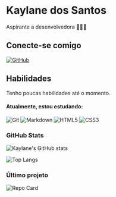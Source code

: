 
# Kaylane dos Santos

Aspirante a desenvolvedora 👩🏻‍💻
  
## Conecte-se comigo

[![GitHub](https://img.shields.io/badge/GitHub-000?style=for-the-badge&logo=github&logoColor=white)](+https://github.com/kaylanesantos)  



## Habilidades

Tenho poucas habilidades até o momento.


#### Atualmente, estou estudando:
![Git](https://img.shields.io/badge/git-%23F05033.svg?style=for-the-badge&logo=git&logoColor=black&)
![Markdown](https://img.shields.io/badge/Markdown-000?style=for-the-badge&logo=markdown)
![HTML5](https://img.shields.io/badge/HTML5-000?style=for-the-badge&logo=html5)
![CSS3](https://img.shields.io/badge/CSS3-000?style=for-the-badge&logo=css3&logoColor=264CE4)




### GitHub Stats
![Kaylane's GitHub stats](https://github-readme-stats.vercel.app/api?username=kaylanesantos&theme=radical&show_icons=true&hide=stars)

![Top Langs](https://github-readme-stats-git-masterrstaa-rickstaa.vercel.app/api/top-langs/?username=kaylanesantos&layout=compact&theme=radical)


### Último projeto
![Repo Card](https://github-readme-stats.vercel.app/api/pin/?username=kaylanesantos&repo=dio-desafio-de-projeto-primeiro-repositorio&theme=radical)
